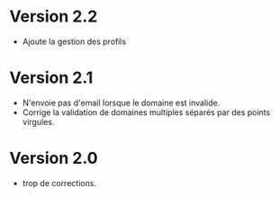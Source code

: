 # Version 2.2
- Ajoute la gestion des profils
# Version 2.1
- N'envoie pas d'email lorsque le domaine est invalide.
- Corrige la validation de domaines multiples séparés par des points virgules.
# Version 2.0
- trop de corrections.